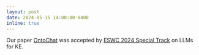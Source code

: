 ```yaml
---
layout: post
date: 2024-05-15 14:00:00-0400
inline: true
---
```

Our paper [OntoChat](https://arxiv.org/abs/2403.05921) was accepted by [ESWC 2024 Special Track](https://2024.eswc-conferences.org/special-track-llms-for-ke/) on LLMs for KE.

